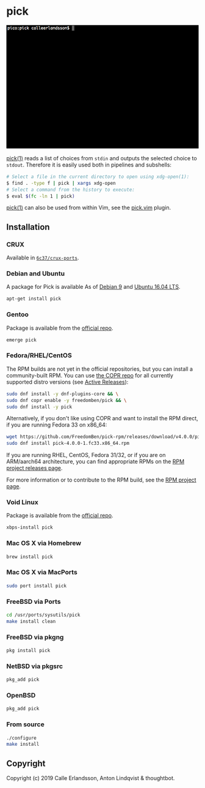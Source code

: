 # pick

![pick(1) usage](screencast.gif)

[pick(1)][pick]
reads a list of choices from `stdin` and outputs the selected choice to
`stdout`.
Therefore it is easily used both in pipelines and subshells:

```sh
# Select a file in the current directory to open using xdg-open(1):
$ find . -type f | pick | xargs xdg-open
# Select a command from the history to execute:
$ eval $(fc -ln 1 | pick)
```

[pick(1)][pick] can also be used from within Vim,
see the
[pick.vim][pick-vim]
plugin.

## Installation

### CRUX

Available in [`6c37/crux-ports`][crux].

### Debian and Ubuntu

A package for Pick is available As of [Debian 9][debian]
and [Ubuntu 16.04 LTS][ubuntu].

```sh
apt-get install pick
```

### Gentoo

Package is available from the [official repo][gentoo].

```sh
emerge pick
```

### Fedora/RHEL/CentOS

The RPM builds are not yet in the official repositories, but you can install a
community-built RPM.  You can use
[the COPR repo](https://copr.fedorainfracloud.org/coprs/freedomben/pick/) for all currently
supported distro versions (see [Active Releases](https://copr.fedorainfracloud.org/coprs/freedomben/pick/)):

```sh
sudo dnf install -y dnf-plugins-core && \
sudo dnf copr enable -y freedomben/pick && \
sudo dnf install -y pick
```

Alternatively, if you don't like using COPR and want to install the RPM direct, if you are
running Fedora 33 on x86_64:

```sh
wget https://github.com/FreedomBen/pick-rpm/releases/download/v4.0.0/pick-4.0.0-1.fc33.x86_64.rpm
sudo dnf install pick-4.0.0-1.fc33.x86_64.rpm
```

If you are running RHEL, CentOS, Fedora 31/32, or if you are on ARM/aarch64
architecture, you can find appropriate RPMs on the
[RPM project releases page](https://github.com/FreedomBen/pick-rpm/releases).

For more information or to contribute to the RPM build, see the
[RPM project page](https://github.com/FreedomBen/pick-rpm).

### Void Linux

Package is available from the [official repo][void].

```sh
xbps-install pick
```

### Mac OS X via Homebrew

```sh
brew install pick
```

### Mac OS X via MacPorts

```sh
sudo port install pick
```

### FreeBSD via Ports

```sh
cd /usr/ports/sysutils/pick
make install clean
```

### FreeBSD via pkgng

```sh
pkg install pick
```

### NetBSD via pkgsrc

```sh
pkg_add pick
```

### OpenBSD

```sh
pkg_add pick
```

### From source

```sh
./configure
make install
```

## Copyright

Copyright (c) 2019 Calle Erlandsson, Anton Lindqvist & thoughtbot.

[crux]: https://github.com/6c37/crux-ports
[current]: https://github.com/mptre/pick/blob/master/CONTRIBUTING.md
[debian]: https://packages.debian.org/stable/misc/pick
[gentoo]: https://packages.gentoo.org/packages/sys-apps/pick
[pick-vim]: https://github.com/calleerlandsson/pick.vim
[pick]: https://www.basename.se/pick/
[release]: https://github.com/mptre/pick/releases/
[ubuntu]: https://packages.ubuntu.com/xenial/pick
[void]: https://github.com/void-linux/void-packages/blob/master/srcpkgs/pick/template
